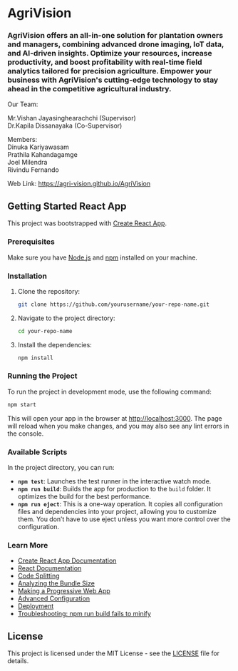 # AgriVision

### AgriVision offers an all-in-one solution for plantation owners and managers, combining advanced drone imaging, IoT data, and AI-driven insights. Optimize your resources, increase productivity, and boost profitability with real-time field analytics tailored for precision agriculture. Empower your business with AgriVision's cutting-edge technology to stay ahead in the competitive agricultural industry.

Our Team:

Mr.Vishan Jayasinghearachchi (Supervisor)\
Dr.Kapila Dissanayaka (Co-Supervisor)

Members:\
Dinuka Kariyawasam\
Prathila Kahandagamge\
Joel Milendra\
Rivindu Fernando

Web Link: https://agri-vision.github.io/AgriVision

## Getting Started React App

This project was bootstrapped with [Create React App](https://create-react-app.dev/).

### Prerequisites

Make sure you have [Node.js](https://nodejs.org/) and [npm](https://www.npmjs.com/) installed on your machine.

### Installation

1. Clone the repository:

   ```bash
   git clone https://github.com/yourusername/your-repo-name.git
   ```

2. Navigate to the project directory:

   ```bash
   cd your-repo-name
   ```

3. Install the dependencies:

   ```bash
   npm install
   ```

### Running the Project

To run the project in development mode, use the following command:

```bash
npm start
```

This will open your app in the browser at [http://localhost:3000](http://localhost:3000). The page will reload when you make changes, and you may also see any lint errors in the console.

### Available Scripts

In the project directory, you can run:

- **`npm test`**: Launches the test runner in the interactive watch mode.
- **`npm run build`**: Builds the app for production to the `build` folder. It optimizes the build for the best performance.
- **`npm run eject`**: This is a one-way operation. It copies all configuration files and dependencies into your project, allowing you to customize them. You don’t have to use eject unless you want more control over the configuration.

### Learn More

- [Create React App Documentation](https://create-react-app.dev/docs/getting-started/)
- [React Documentation](https://reactjs.org/docs/getting-started.html)
- [Code Splitting](https://facebook.github.io/create-react-app/docs/code-splitting)
- [Analyzing the Bundle Size](https://facebook.github.io/create-react-app/docs/analyzing-the-bundle-size)
- [Making a Progressive Web App](https://facebook.github.io/create-react-app/docs/making-a-progressive-web-app)
- [Advanced Configuration](https://facebook.github.io/create-react-app/docs/advanced-configuration)
- [Deployment](https://facebook.github.io/create-react-app/docs/deployment)
- [Troubleshooting: npm run build fails to minify](https://facebook.github.io/create-react-app/docs/troubleshooting#npm-run-build-fails-to-minify)



## License

This project is licensed under the MIT License - see the [LICENSE](LICENSE) file for details.






